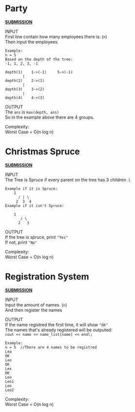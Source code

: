 # Party
[**SUBMISSION**](http://codeforces.com/contest/115/submission/43785877)

INPUT\
First line contain how many employees there is. (`n`)\
Then input the employees.
```
Example:
n = 5
Based on the depth of the tree:
-1, 1, 2, 3, -1

depth(1)	1->(-1)		5->(-1)
		|
depth(2)	2->(1)
		|
depth(3)	3->(2)
		|
depth(4)	4->(3)
```
OUTPUT\
The `ans` is `max(depth, ans)`\
So in the example above there are 4 groups.

Complexity:\
Worst Case = O(n log n)

# Christmas Spruce
[**SUBMISSION**](http://codeforces.com/contest/913/submission/43726444)

INPUT\
The Tree is Spruce if every parent on the tree has 3 children .\
```
Example if it is Spruce:
	1
      / | \ 
     2  3  4
Example if it isn't Spruce:

	1
       / \
      2   3
```

OUTPUT\
If the tree is spruce, print `"Yes"`\
If not, print `"No"`

Complexity:\
Worst Case = O(n log n)

# Registration System
[**SUBMISSION**](http://codeforces.com/contest/4/submission/43728001)

INPUT\
Input the amount of names. (`n`)\
And then register the names

OUTPUT\
If the name registred the first time, it will show `"OK"`\
The names that's already registered will be outputed:\
`cout << name << name_list[name] << endl;`
```
Example:
n = 5  //There are 4 names to be registred
Lea
OK
Leo
OK
Lex
OK
Leo
Leo1
Leo
Leo2
```

Complexity:\
Worst Case = O(n log n)
